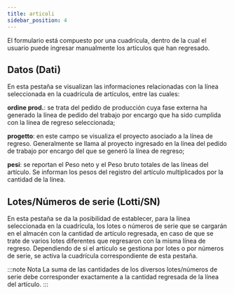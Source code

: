 ```yaml
---
title: articoli
sidebar_position: 4
---
```


El formulario está compuesto por una cuadrícula, dentro de la cual el usuario puede ingresar manualmente los artículos que han regresado.

## Datos (Dati)

En esta pestaña se visualizan las informaciones relacionadas con la línea seleccionada en la cuadrícula de artículos, entre las cuales:

**ordine prod.**: se trata del pedido de producción cuya fase externa ha generado la línea de pedido del trabajo por encargo que ha sido cumplida con la línea de regreso seleccionada; 

**progetto**: en este campo se visualiza el proyecto asociado a la línea de regreso. Generalmente se llama al proyecto ingresado en la línea del pedido de trabajo por encargo del que se generó la línea de regreso; 

**pesi**: se reportan el Peso neto y el Peso bruto totales de las líneas del artículo. Se informan los pesos del registro del artículo multiplicados por la cantidad de la línea.

## Lotes/Números de serie (Lotti/SN)

En esta pestaña se da la posibilidad de establecer, para la línea seleccionada en la cuadrícula, los lotes o números de serie que se cargarán en el almacén con la cantidad de artículo regresada, en caso de que se trate de varios lotes diferentes que regresaron con la misma línea de regreso. Dependiendo de si el artículo se gestiona por lotes o por números de serie, se activa la cuadrícula correspondiente de esta pestaña.

:::note Nota
La suma de las cantidades de los diversos lotes/números de serie debe corresponder exactamente a la cantidad regresada de la línea del artículo.
:::